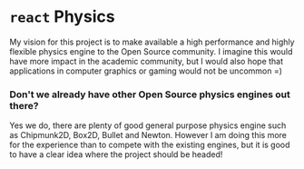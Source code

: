 # ``react`` Physics

My vision for this project is to make available a high performance and highly flexible physics engine to the Open Source community. I imagine this would have more impact in the academic community, but I would also hope that applications in computer graphics or gaming would not be uncommon =)

### Don't we already have other Open Source physics engines out there?

Yes we do, there are plenty of good general purpose physics engine such as Chipmunk2D, Box2D, Bullet and Newton. However I am doing this more for the experience than to compete with the existing engines, but it is good to have a clear idea where the project should be headed!
